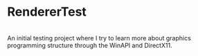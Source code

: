 # RendererTest
<br>
An initial testing project where I try to learn more about graphics programming structure through the WinAPI and DirectX11.
